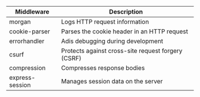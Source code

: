 | Middleware      | Description                                        |
| --------------- | -------------------------------------------------- |
| morgan          | Logs HTTP request information                      |
| cookie-parser   | Parses the cookie header in an HTTP request        |
| errorhandler    | Adis debugging during development                  |
| csurf           | Protects against cross-site request forgery (CSRF) |
| compression     | Compresses response bodies                         |
| express-session | Manages session data on the server                 |
